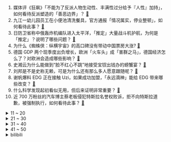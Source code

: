 1. 媒体评《狂飙》「不能为了反派人物生动性、丰满性过分给予『人性』加持」，如何看待反派塑造的「善恶边界」？ [:link:](https://www.zhihu.com/question/605467664)
2. 九江一幼儿园员工在小便池清洗餐具，官方通报「情况属实，停业整顿」，如何看待此事？ [:link:](https://www.zhihu.com/question/605473307)
3. 日防卫省称中俄轰炸机编队进入太平洋，「推定」大量战斗机护航，为何是「推定」？说明了哪些问题？ [:link:](https://www.zhihu.com/question/605493462)
4. 为什么《蜘蛛侠：纵横宇宙》的高口碑没有带动中国票房大涨? [:link:](https://www.zhihu.com/question/605399059)
5. 德国 GDP 两个现季度出负增长，欧洲「火车头」成「害群之马」，德国经济怎么了？对欧洲会造成哪些影响？ [:link:](https://www.zhihu.com/question/605491276)
6. 史湘云为什么能做到“脸不红心不跳”地接受宝钗出钱办的螃蟹宴？ [:link:](https://www.zhihu.com/question/589223280)
7. 刘邦是不是史称无赖，可是为什么还有那么多人愿意跟随呢？ [:link:](https://www.zhihu.com/question/62872356)
8. 谢帆爆料 EDG 正在接触 Uzi，如果成功加盟，「永远滴神」能给 EDG 带来哪些改变？ [:link:](https://www.zhihu.com/question/605487490)
9. 什么科学发现起初看似无用，但后来证明非常重要？ [:link:](https://www.zhihu.com/question/349247935)
10. 近 700 万粉丝的汽车博主蔡老板侵犯特斯拉名誉权败诉，拒不向特斯拉道歉，被强制执行，如何看待此事？ [:link:](https://www.zhihu.com/question/605112962)
<details>
<summary>11 ~ 20</summary>

11. 成都太古里明确禁止未经允许街拍，街拍究竟在拍什么？街拍是否侵犯肖像权？个人隐私如何保护？ [:link:](https://www.zhihu.com/question/605471963)
12. 珠峰获救的刘女士到长沙感谢施救者范江涛和谢如祥，哪些信息值得关注？ [:link:](https://www.zhihu.com/question/605309194)
13. 「星巴克几乎被失业男女占满」一事引发热议，你如何看待这一现象？中年人失业后会更难找工作吗？ [:link:](https://www.zhihu.com/question/605233684)
14. 首次中巴伊三方反恐安全磋商在京举行，三方就地区反恐形势等问题深入交换意见，哪些信息值得关注？ [:link:](https://www.zhihu.com/question/605428531)
15. 「国企领导牵手门」最新进展，涉事女子也已停职并接受核查，如何看待此事？ [:link:](https://www.zhihu.com/question/605315436)
16. 参加 2023 年高考是一种怎样的体验？考完感受如何？ [:link:](https://www.zhihu.com/question/604195740)
17. 大部分癌症为什么一发现就已经是晚期了？ [:link:](https://www.zhihu.com/question/605136048)
18. 我了解一下新生儿要准备多少个奶瓶和多少毫升的奶瓶? [:link:](https://www.zhihu.com/question/434144078)
19. 周鸿祎、冯仑争论选大学要看城市还是专业，你觉得城市重要还是专业重要？你会如何选择？ [:link:](https://www.zhihu.com/question/605471889)
20. 2023 年 618 值得购买的爆款电视有哪些？ [:link:](https://www.zhihu.com/question/605494062)
</details>
<details>
<summary>21 ~ 30</summary>

21. 高考改变了你的人生吗？ [:link:](https://www.zhihu.com/question/605537836)
22. 为什么现在的快递放着正常的号码不用，非要弄虚拟号转机号？ [:link:](https://www.zhihu.com/question/600192558)
23. 当年高考之后你去干嘛了？ [:link:](https://www.zhihu.com/question/604986221)
24. 继「精神内耗」之后「外耗」也火了，什么是「外耗」？职场中，「外耗」哲学能行得通吗？ [:link:](https://www.zhihu.com/question/605242342)
25. 高考结束后的暑假应该怎么安排？ [:link:](https://www.zhihu.com/question/592111899)
26. 吴磊骑电助力自行车（e-bike）去新疆，相比纯人力自行车这类车有哪些优势？ [:link:](https://www.zhihu.com/question/604844013)
27. 卫星首次成功向地球传送太阳能，证明天基能源可信性，具有哪些重大意义？ [:link:](https://www.zhihu.com/question/605422459)
28. 三国君主投降之后，魏称王，吴称侯，蜀称公，这是为什么？ [:link:](https://www.zhihu.com/question/499047452)
29. 商务部发文要求组织开展汽车促消费活动，全链条全过程促进汽车消费，释放什么信号？对汽车市场有何影响？ [:link:](https://www.zhihu.com/question/605502594)
30. 你所学专业的实验课上有哪些有意思的实验？ [:link:](https://www.zhihu.com/question/390855660)
</details>
<details>
<summary>31 ~ 40</summary>

31. 罕见病唯一药物唯铭赞即将退出中国，如何从商业角度解读此举？ [:link:](https://www.zhihu.com/question/605244647)
32. 巴萨官方声明「理解并尊重梅西加盟迈阿密国际的决定，巴萨已提过一份报价」，如何评价这份声明？ [:link:](https://www.zhihu.com/question/605417856)
33. 人们总是说天赋大于努力，那如果一件事我明知道我没有天赋，那还要坚持吗？如果要，那坚持的意义是什么呢？ [:link:](https://www.zhihu.com/question/602474211)
34. 如何看待 EDG 粉丝在队伍登上大巴车的路上狂喷 leave 选手？ [:link:](https://www.zhihu.com/question/605448354)
35. 汽车上都存在哪些安全隐患，如何消除或者降低这些安全隐患？ [:link:](https://www.zhihu.com/question/604194020)
36. 端午假期首日多条线路火车票秒售罄，机票票价降两成，端午会延续五一期间的旅游热潮吗？ [:link:](https://www.zhihu.com/question/605500920)
37. 英国又以安全风险为由，拟要求政府部门拆除中企生产的监控设备，如何评价此事？ [:link:](https://www.zhihu.com/question/605365721)
38. 如何评价 2023 上海高考英语？题目难度如何？ [:link:](https://www.zhihu.com/question/578896668)
39. 大量用户反映「中国电信广东地区崩了」，客服回应称功能已逐步恢复，目前情况如何？什么原因导致的？ [:link:](https://www.zhihu.com/question/605482217)
40. 高考过后最想做的一件事是什么? [:link:](https://www.zhihu.com/question/604419639)
</details>
<details>
<summary>41 ~ 50</summary>

41. 海航新规管控空姐体重「超重 10％ 立即停飞减重 」，属行业首次，新规是否涉及歧视等问题？是否违法？ [:link:](https://www.zhihu.com/question/605556110)
42. 孩子严重烫伤 9 天才送医院，爸爸称「没必要」拒绝手术，现孩子被家长安排自行出院，如何看待家长行为？ [:link:](https://www.zhihu.com/question/604863474)
43. 高考结束的那个晚上你会干什么? [:link:](https://www.zhihu.com/question/602865210)
44. SEC 两天内接连向币安和 Coinbase 提起诉讼，监管重锤落下，币圈将何去何从？ [:link:](https://www.zhihu.com/question/605457639)
45. 美国 4 月贸易逆差环比增长 23%，增幅为 8 年来最大，透露了哪些信息？ [:link:](https://www.zhihu.com/question/605428364)
46. 五大国有银行 6 月 8 日起调整存款挂牌利率，3 年期利率下调 15 个基点，利率还会继续下降吗？ [:link:](https://www.zhihu.com/question/605424218)
47. 媒体评「多家餐馆因在凉皮内放黄瓜丝被罚」，称「普法能否做在前面？」，如何看待此事？食品安全如何保障？ [:link:](https://www.zhihu.com/question/605336026)
48. 教育部发文将实验操作纳入中考，对此你有哪些看法？ [:link:](https://www.zhihu.com/question/604869199)
49. 员工 4 个月虚假报销 2 万元被辞退，法院判决辞退合理，无需赔偿，该事件有哪些警示？ [:link:](https://www.zhihu.com/question/605036712)
50. 2022-23 赛季 NBA 总决赛掘金轻取热火，总比分 2:1，约基奇、穆雷三双，如何评价这场比赛？ [:link:](https://www.zhihu.com/question/605421218)
</details><details>
<summary>bilibili</summary>

</details>